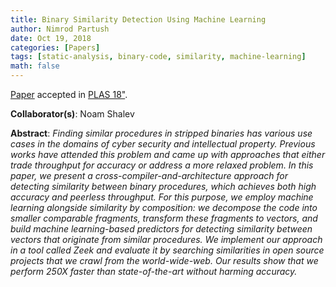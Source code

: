 ```yaml
---
title: Binary Similarity Detection Using Machine Learning
author: Nimrod Partush
date: Oct 19, 2018
categories: [Papers]
tags: [static-analysis, binary-code, similarity, machine-learning]
math: false
---
```


[Paper](/assets/publications/zeek.pdf) accepted in [PLAS 18"](http://plas2018.dcc.ufmg.br/).

**Collaborator(s)**: Noam Shalev

**Abstract**: _Finding similar procedures in stripped binaries has various
               use cases in the domains of cyber security and intellectual
               property. Previous works have attended this problem and
               came up with approaches that either trade throughput for
               accuracy or address a more relaxed problem.
               In this paper, we present a cross-compiler-and-architecture
               approach for detecting similarity between binary procedures,
               which achieves both high accuracy and peerless throughput.
               For this purpose, we employ machine learning alongside similarity by composition: we decompose the code into smaller
               comparable fragments, transform these fragments to vectors,
               and build machine learning-based predictors for detecting
               similarity between vectors that originate from similar procedures.
               We implement our approach in a tool called Zeek and
               evaluate it by searching similarities in open source projects
               that we crawl from the world-wide-web. Our results show
               that we perform 250X faster than state-of-the-art without
               harming accuracy._

